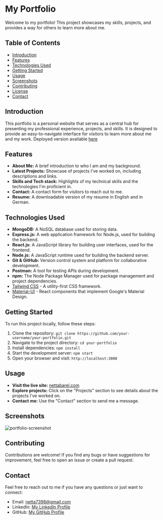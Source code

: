 # My Portfolio

Welcome to my portfolio! This project showcases my skills, projects, and provides a way for others to learn more about me.

## Table of Contents

- [Introduction](#introduction)
- [Features](#features)
- [Technologies Used](#technologies-used)
- [Getting Started](#getting-started)
- [Usage](#usage)
- [Screenshots](#screenshots)
- [Contributing](#contributing)
- [License](#license)
- [Contact](#contact)

## Introduction

This portfolio is a personal website that serves as a central hub for presenting my professional experience, projects, and skills. It is designed to provide an easy-to-navigate interface for visitors to learn more about me and my work. Deployed version available [here](nettabarel.com)

## Features

- **About Me:** A brief introduction to who I am and my background.
- **Latest Projects:** Showcase of projects I've worked on, including descriptions and links.
- **Skills and Tech stack:** Highlights of my technical skills and the technologies I'm proficient in.
- **Contact:** A contact form for visitors to reach out to me.
- **Resume:** A downloadable version of my resume in English and in German.

## Technologies Used

- **MongoDB:** A NoSQL database used for storing data.
- **Express.js:** A web application framework for Node.js, used for building the backend.
- **React.js:** A JavaScript library for building user interfaces, used for the frontend.
- **Node.js:** A JavaScript runtime used for building the backend server.
- **Git & GitHub:** Version control system and platform for collaborative development.
- **Postman:** A tool for testing APIs during development.
- **npm:** The Node Package Manager used for package management and project dependencies.
- [Tailwind CSS](https://tailwindcss.com/) - A utility-first CSS framework.
- [Material-UI](https://mui.com/) - React components that implement Google's Material Design.

## Getting Started

To run this project locally, follow these steps:

1. Clone the repository: `git clone https://github.com/your-username/your-portfolio.git`
2. Navigate to the project directory: `cd your-portfolio`
3. Install dependencies: `npm install`
4. Start the development server: `npm start`
5. Open your browser and visit: `http://localhost:3000`

## Usage

- **Visit the live site:** [nettabarel.com](nettabarel.com)
- **Explore projects:** Click on the "Projects" section to see details about the projects I've worked on.
- **Contact me:** Use the "Contact" section to send me a message.

## Screenshots

![portfolio-screenshot](https://github.com/Netta8/Portfolio/assets/118278167/ddca13dd-82c7-495b-8de0-beec9e08f57b)


## Contributing

Contributions are welcome! If you find any bugs or have suggestions for improvement, feel free to open an issue or create a pull request.

## Contact

Feel free to reach out to me if you have any questions or just want to connect:

- Email: [netta7398@gmail.com](mailto:netta7398@gmail.com)
- LinkedIn: [My LinkedIn Profile](https://www.linkedin.com/in/netta-barel/)
- GitHub: [My GitHub Profile](https://github.com/Netta8/)
